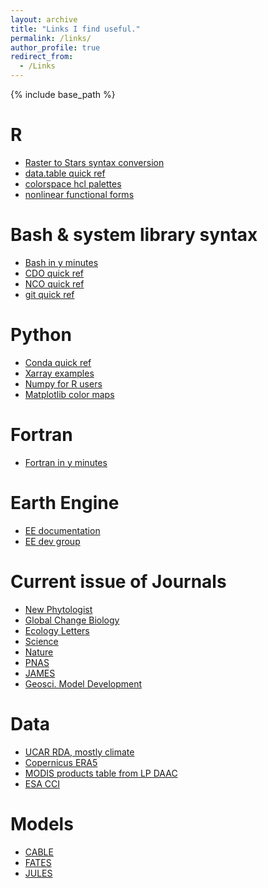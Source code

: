 ```yaml
---
layout: archive
title: "Links I find useful."
permalink: /links/
author_profile: true
redirect_from:
  - /Links
---
```


{% include base_path %}


R
======
- [Raster to Stars syntax conversion](https://github.com/r-spatial/stars/wiki/How-%60raster%60-functions-map-to-%60stars%60-functions)  
- [data.table quick ref](https://s3.amazonaws.com/assets.datacamp.com/blog_assets/datatable_Cheat_Sheet_R.pdf)
- [colorspace hcl palettes](https://colorspace.r-forge.r-project.org/articles/hcl_palettes.html)
- [nonlinear functional forms](https://www.statforbiology.com/2020/stat_nls_usefulfunctions/)

Bash & system library syntax
======
- [Bash in y minutes](https://learnxinyminutes.com/docs/bash/)
- [CDO quick ref](https://code.mpimet.mpg.de/projects/cdo/embedded/cdo_refcard.pdf)
- [NCO quick ref](http://nco.sourceforge.net/nco_rfr_crd.pdf)
- [git quick ref](https://education.github.com/git-cheat-sheet-education.pdf)

Python
======
- [Conda quick ref](https://docs.conda.io/projects/conda/en/4.6.0/_downloads/52a95608c49671267e40c689e0bc00ca/conda-cheatsheet.pdf)
- [Xarray examples](http://xarray.pydata.org/en/stable/examples.html)
- [Numpy for R users](http://mathesaurus.sourceforge.net/r-numpy.html)
- [Matplotlib color maps](https://matplotlib.org/tutorials/colors/colormaps.html)

Fortran
======
- [Fortran in y minutes](https://learnxinyminutes.com/docs/fortran95/)

Earth Engine
=====
- [EE documentation](https://developers.google.com/earth-engine/)
- [EE dev group](https://groups.google.com/forum/#!forum/google-earth-engine-developers)

Current issue of Journals
=========================
- [New Phytologist](https://nph.onlinelibrary.wiley.com/toc/14698137/current)  
- [Global Change Biology](https://onlinelibrary.wiley.com/toc/13652486/current)  
- [Ecology Letters](https://onlinelibrary.wiley.com/toc/14610248/current)  
- [Science](https://science.sciencemag.org/content/369/6502?current-issue=y)
- [Nature](https://www.nature.com/nature/current-issue)
- [PNAS](https://www.pnas.org/content/current)
- [JAMES](https://agupubs.onlinelibrary.wiley.com/journal/19422466)
- [Geosci. Model Development](https://gmd.copernicus.org/)


Data
=====
- [UCAR RDA, mostly climate](https://rda.ucar.edu/)
- [Copernicus ERA5](https://cds.climate.copernicus.eu/cdsapp#!/search?type=dataset&text=ERA5)
- [MODIS products table from LP DAAC](https://lpdaac.usgs.gov/product_search/?collections=Combined+MODIS&collections=Terra+MODIS&collections=Aqua+MODIS&view=list)
- [ESA CCI](http://cci.esa.int/data)

Models
=====
- [CABLE](https://www.cawcr.gov.au/research/cable/)
- [FATES](https://github.com/NGEET/fates)
- [JULES](https://jules.jchmr.org/)

